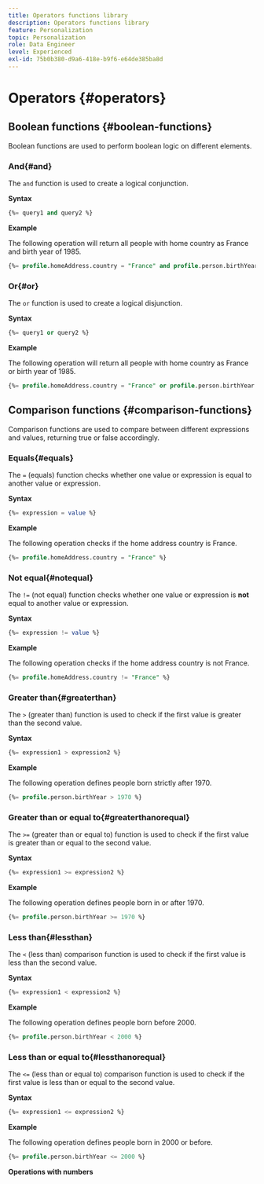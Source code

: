 ```yaml
---
title: Operators functions library
description: Operators functions library
feature: Personalization
topic: Personalization
role: Data Engineer
level: Experienced
exl-id: 75b0b380-d9a6-418e-b9f6-e64de385ba8d
---
```

# Operators {#operators}

## Boolean functions {#boolean-functions}

Boolean functions are used to perform boolean logic on different elements.

### And{#and}

The `and` function is used to create a logical conjunction.

**Syntax**

```sql
{%= query1 and query2 %}
```

**Example**

The following operation will return all people with home country as France and birth year of 1985.

```sql
{%= profile.homeAddress.country = "France" and profile.person.birthYear = 1985 %}
```

### Or{#or}

The `or` function is used to create a logical disjunction.

**Syntax**

```sql
{%= query1 or query2 %}
```

**Example**

The following operation will return all people with home country as France or birth year of 1985.

```sql
{%= profile.homeAddress.country = "France" or profile.person.birthYear = 1985 %}
```

<!--
## Not{#not}

The `not` (or `!`) function is used to create a logical negation.

**Syntax**

```sql
not ({QUERY})
!({QUERY})
```

**Example**

The following operation will return all people who do not have their home country as Canada.

```sql
not (homeAddress.countryISO = "CA")
```
-->

## Comparison functions {#comparison-functions}

Comparison functions are used to compare between different expressions and values, returning true or false accordingly. 

### Equals{#equals}

The `=` (equals) function checks whether one value or expression is equal to another value or expression.

**Syntax**

```sql
{%= expression = value %}
```

**Example**

The following operation checks if the home address country is France.

```sql
{%= profile.homeAddress.country = "France" %}
```

### Not equal{#notequal}

The `!=` (not equal) function checks whether one value or expression is **not** equal to another value or expression.

**Syntax**

```sql
{%= expression != value %}
```

**Example**

The following operation checks if the home address country is not France.

```sql
{%= profile.homeAddress.country != "France" %}
```

### Greater than{#greaterthan}

The `>` (greater than) function is used to check if the first value is greater than the second value.

**Syntax**

```sql
{%= expression1 > expression2 %}
```

**Example**

The following operation defines people born strictly after 1970.

```sql
{%= profile.person.birthYear > 1970 %}
```

### Greater than or equal to{#greaterthanorequal}

The `>=` (greater than or equal to) function is used to check if the first value is greater than or equal to the second value.

**Syntax**

```sql
{%= expression1 >= expression2 %}
```

**Example**

The following operation defines people born in or after 1970.

```sql
{%= profile.person.birthYear >= 1970 %}
```

### Less than{#lessthan}

The `<` (less than) comparison function is used to check if the first value is less than the second value.

**Syntax**

```sql
{%= expression1 < expression2 %}
```

**Example**

The following operation defines people born before 2000.

```sql
{%= profile.person.birthYear < 2000 %}
```

### Less than or equal to{#lessthanorequal}

The `<=` (less than or equal to) comparison function is used to check if the first value is less than or equal to the second value.

**Syntax**

```sql
{%= expression1 <= expression2 %}
```

**Example**

The following operation defines people born in 2000 or before.

```sql
{%= profile.person.birthYear <= 2000 %}
```

**Operations with numbers**
